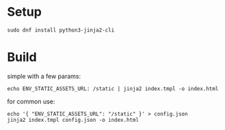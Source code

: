 # Setup

```shell
sudo dnf install python3-jinja2-cli
```

# Build

simple with a few params:
```shell
echo ENV_STATIC_ASSETS_URL: /static | jinja2 index.tmpl -o index.html
```

for common use:
```shell
echo '{ "ENV_STATIC_ASSETS_URL": "/static" }' > config.json
jinja2 index.tmpl config.json -o index.html
```

